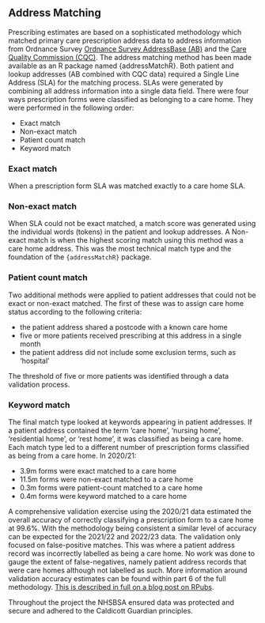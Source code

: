 ## Address Matching

Prescribing estimates are based on a sophisticated methodology which matched primary care prescription address data to address information from Ordnance Survey [Ordnance Survey AddressBase (AB)](https://www.ordnancesurvey.co.uk/business-government/products/addressbase) and the [Care Quality Commission (CQC)](https://anypoint.mulesoft.com/exchange/portals/care-quality-commission-5/4d36bd23-127d-4acf-8903-ba292ea615d4/cqc-syndication-1/). The address matching method has been made available as an R package named {addressMatchR}. Both patient and lookup addresses (AB combined with CQC data) required a Single Line Address (SLA) for the matching process. SLAs were generated by combining all address information into a single data field. There were four ways prescription forms were classified as belonging to a care home. They were performed in the following order:

- Exact match
- Non-exact match
- Patient count match
- Keyword match

### Exact match

When a prescription form SLA was matched exactly to a care home SLA.

### Non-exact match

When SLA could not be exact matched, a match score was generated using the individual words (tokens) in the patient and lookup addresses. A Non-exact match is when the highest scoring match using this method was a care home address. This was the most technical match type and the foundation of the ````{addressMatchR}```` package.

### Patient count match

Two additional methods were applied to patient addresses that could not be exact or non-exact matched. The first of these was to assign care home status according to the following criteria:

- the patient address shared a postcode with a known care home
- five or more patients received prescribing at this address in a single month
- the patient address did not include some exclusion terms, such as ‘hospital’

The threshold of five or more patients was identified through a data validation process.

### Keyword match

The final match type looked at keywords appearing in patient addresses. If a patient address contained the term ‘care home’, ‘nursing home’, ‘residential home’, or ‘rest home’, it was classified as being a care home. Each match type led to a different number of prescription forms classified as being from a care home. In 2020/21:

- 3.9m forms were exact matched to a care home
- 11.5m forms were non-exact matched to a care home
- 0.3m forms were patient-count matched to a care home
- 0.4m forms were keyword matched to a care home

A comprehensive validation exercise using the 2020/21 data estimated the overall accuracy of correctly classifying a prescription form to a care home at 99.6%. With the methodology being consistent a similar level of accuracy can be expected for the 2021/22 and 2022/23 data. The validation only focused on false-positive matches. This was where a patient address record was incorrectly labelled as being a care home. No work was done to gauge the extent of false-negatives, namely patient address records that were care homes although not labelled as such. More information around validation accuracy estimates can be found within part 6 of the full methodology. [This is described in full on a blog post on RPubs](https://rpubs.com/nhsbsa-data-analytics/methodology).

Throughout the project the NHSBSA ensured data was protected and secure and adhered to the Caldicott Guardian principles.
